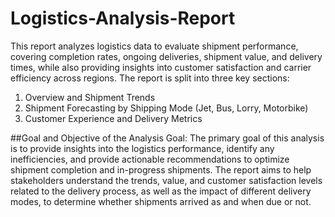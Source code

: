 # Logistics-Analysis-Report
This report analyzes logistics data to evaluate shipment performance, covering completion rates, ongoing deliveries, shipment value, and delivery times, while also providing insights into customer satisfaction and carrier efficiency across regions.
The report is split into three key sections:
1.	Overview and Shipment Trends
2.	Shipment Forecasting by Shipping Mode (Jet, Bus, Lorry, Motorbike)
3.	Customer Experience and Delivery Metrics

##Goal and Objective of the Analysis
Goal:
The primary goal of this analysis is to provide insights into the logistics performance, identify any inefficiencies, and provide actionable recommendations to optimize shipment completion and in-progress shipments. The report aims to help stakeholders understand the trends, value, and customer satisfaction levels related to the delivery process, as well as the impact of different delivery modes, to determine whether shipments arrived as and when due or not.


